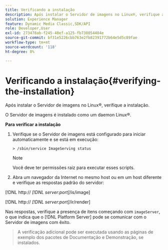 ```yaml
---
title: Verificando a instalação
description: Após instalar o Servidor de imagens no Linux®, verifique a instalação.
solution: Experience Manager
feature: Dynamic Media Classic,SDK/API
role: Developer,User
exl-id: 273478ab-f245-48ef-a125-fb738054484e
source-git-commit: bf31e5226cbb763e2fb82391772b64e5d5c89fae
workflow-type: tm+mt
source-wordcount: '118'
ht-degree: 0%

---
```


# Verificando a instalação{#verifying-the-installation}

Após instalar o Servidor de imagens no Linux®, verifique a instalação.

O Servidor de imagens é instalado como um daemon Linux®.

**Para verificar a instalação**

1. Verifique se o Servidor de imagens está configurado para iniciar automaticamente e se está em execução:

   `> /sbin/service ImageServing status`

   >[!NOTE]
   >
   >Você deve ter permissões raiz para executar esses scripts.

1. Abra um navegador da Internet no mesmo host ou em um host diferente e verifique as respostas padrão do servidor:

[!DNL http:// *[!DNL server:port]*/is/image]

[!DNL  http:// *[!DNL server:port]*/ir/render]

Nas respostas, verifique a presença de itens começando com `imageServer`, o que indica que o [!DNL Platform Server] pode se comunicar com o Servidor de imagens com êxito.

>A verificação adicional pode ser executada usando as páginas de exemplo dos pacotes de Documentação e Demonstração, se instalados.
